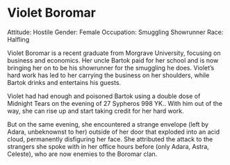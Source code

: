 # Violet Boromar

Attitude: Hostile
Gender: Female
Occupation: Smuggling Showrunner
Race: Halfling

Violet Boromar is a recent graduate from Morgrave University, focusing on business and economics. Her uncle Bartok paid for her school and is now bringing her on to be his showrunner for the smuggling he does. Violet’s hard work has led to her carrying the business on her shoulders, while Bartok drinks and entertains his guests.

Violet had had enough and poisoned Bartok using a double dose of Midnight Tears on the evening of 27 Sypheros 998 YK.. With him out of the way, she can rise up and start taking credit for her hard work.

But on the same evening, she encountered a strange envelope (left by Adara, unbeknownst to her) outside of her door that exploded into an acid cloud, permanently disfiguring her face. She attributed the attack to the strangers she spoke with in her office hours before (only Adara, Astra, Celeste), who are now enemies to the Boromar clan.